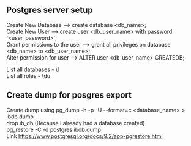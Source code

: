 ## Postgres server setup  
Create New Database --> create database <db_name>;  
Create New User --> create user <db_user_name> with password '<user_password>';  
Grant permissions to the user --> grant all privileges on database <db_name> to <db_user_name>;   
Alter permission for user --> ALTER user <db_user_name> CREATEDB;    

List all databases - \l   
List all roles - \du   

## Create dump for posgres export   

Create dump using pg_dump -h <localhost> -p <port> -U <username> --format=c <database_name> > ibdb.dump    
drop ib_db (Because I already had a database created)   
pg_restore -C -d postgres ibdb.dump   
Link https://www.postgresql.org/docs/9.2/app-pgrestore.html    
  
  
